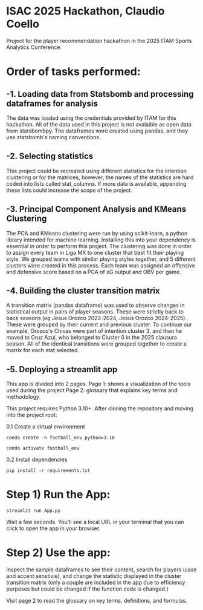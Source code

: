 # ISAC 2025 Hackathon, Claudio Coello
Project for the player recommendation hackathon in the 2025 ITAM Sports Analytics Conference.

# Order of tasks performed:

## -1. Loading data from Statsbomb and processing dataframes for analysis
 The data was loaded using the credentials provided by ITAM for this hackathon. All of the data used in this project is not avalaible as open data from statsbombpy. The dataframes were created using pandas, and they use statsbomb's naming conventions.

## -2. Selecting statistics
This project could be recreated using different statistics for the intention clustering or for the matrices, however, the names of the statistics are hard coded into lists called stat_columns. If more data is available, appending these lists could increase the scope of the project.

## -3. Principal Component Analysis and KMeans Clustering
The PCA and KMeans clustering were run by using scikit-learn, a python library intended for machine learning. Installing this into your dependency is essential in order to perform this project. The clustering was done in order to assign every team in Liga MX to one cluster that best fit their playing style. We grouped teams with similar playing styles together, and 5 different clusters were created in this process.
Each team was assigned an offensive and defensive score based on a PCA of xG output and OBV per game.

## -4. Building the cluster transition matrix
 A transition matrix (pandas dataframe) was used to observe changes in statistical output in pairs of player seasons. These were strictly back to back seasons (eg Jesus Orozco 2023-2024, Jesus Orozco 2024-2025). These were grouped by their current and previous cluster. To continue our example, Orozco's Chivas were part of intention cluster 3, and then he moved to Cruz Azul, who belonged to Cluster 0 in the 2025 clausura season. All of the identical transitions were grouped together to create a matrix for each stat selected.


## -5. Deploying a streamlit app

This app is divided into 2 pages. 
Page 1: shows a visualization of the tools used during the project
Page 2: glossary that explains key terms and methodology.

This project requires Python 3.10+. After cloning the repository and moving into the project root:

0.1 Create a virtual environment

`conda create -n football_env python=3.10`

`conda activate football_env`

0.2 Install dependencies

`pip install -r requirements.txt`

# Step 1) Run the App:

`streamlit run App.py`

Wait a few seconds. You’ll see a local URL in your terminal that you can click to open the app in your browser.

# Step 2) Use the app:

Inspect the sample dataframes to see their content, search for players (case and accent senstivie), and change the statistic displayed in the cluster transition matrix (only a couple are included in the app due to efficiency purposes but could be changed if the function code is changed.)

Visit page 2 to read the glossary on key terms, definitions, and formulas.






